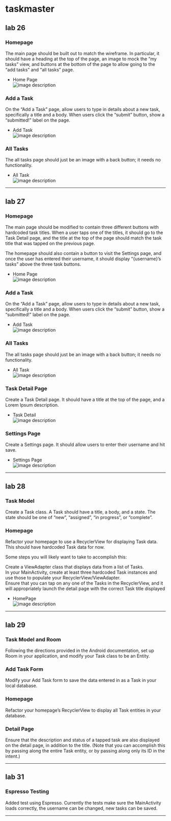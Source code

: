 # taskmaster
## lab 26
### Homepage
The main page should be built out to match the wireframe. In particular, it should have a heading at the top of the page, an image to mock the “my tasks” view, and buttons at the bottom of the page to allow going to the “add tasks” and “all tasks” page.
* Home Page<br/>
![image description](screenshots/1.png)

### Add a Task
On the “Add a Task” page, allow users to type in details about a new task, specifically a title and a body. When users click the “submit” button, show a “submitted!” label on the page.
* Add Task<br/>
![image description](screenshots/2.png)

### All Tasks
The all tasks page should just be an image with a back button; it needs no functionality.

* All Task<br/>
![image description](screenshots/3.png)


---
## lab 27

### Homepage
The main page should be modified to contain three different buttons with hardcoded task titles. When a user taps one of the titles, it should go to the Task Detail page, and the title at the top of the page should match the task title that was tapped on the previous page.

The homepage should also contain a button to visit the Settings page, and once the user has entered their username, it should display “{username}’s tasks” above the three task buttons.
* Home Page<br/>
![image description](screenshots/1.png)

### Add a Task
On the “Add a Task” page, allow users to type in details about a new task, specifically a title and a body. When users click the “submit” button, show a “submitted!” label on the page.
* Add Task<br/>
![image description](screenshots/2.png)

### All Tasks
The all tasks page should just be an image with a back button; it needs no functionality.

* All Task<br/>
![image description](screenshots/3.png)

### Task Detail Page<br/>
Create a Task Detail page. It should have a title at the top of the page, and a Lorem Ipsum description.

* Task Detail<br/>
![image description](screenshots/4.png)

### Settings Page<br/>
Create a Settings page. It should allow users to enter their username and hit save.

* Settings Page<br/>
![image description](screenshots/5.png)

---
## lab 28

### Task Model
Create a Task class. A Task should have a title, a body, and a state. The state should be one of “new”, “assigned”, “in progress”, or “complete”.

### Homepage
Refactor your homepage to use a RecyclerView for displaying Task data. This should have hardcoded Task data for now.<br/>

Some steps you will likely want to take to accomplish this:

Create a ViewAdapter class that displays data from a list of Tasks.<br/>
In your MainActivity, create at least three hardcoded Task instances and use those to populate your RecyclerView/ViewAdapter.<br/>
Ensure that you can tap on any one of the Tasks in the RecyclerView, and it will appropriately launch the detail page with the correct Task title displayed<br/>
* HomePage<br/>
![image description](screenshots/home2.png)

---
## lab 29 

### Task Model and Room
Following the directions provided in the Android documentation, set up Room in your application, and modify your Task class to be an Entity.

### Add Task Form
Modify your Add Task form to save the data entered in as a Task in your local database.

### Homepage
Refactor your homepage’s RecyclerView to display all Task entities in your database.

### Detail Page
Ensure that the description and status of a tapped task are also displayed on the detail page, in addition to the title. (Note that you can accomplish this by passing along the entire Task entity, or by passing along only its ID in the intent.)

---
## lab 31

### Espresso Testing
Added test using Espresso. Currently the tests make sure the MainActivity loads correctly, the username can be changed, new tasks can be saved.


---
